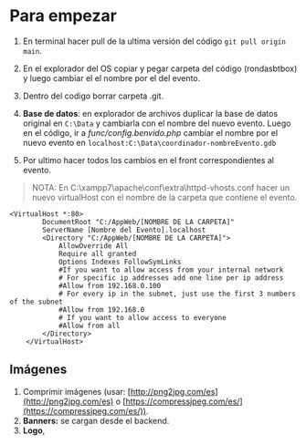 # Para empezar

1. En terminal hacer pull de la ultima versión del código ``git pull origin main``.
2. En el explorador del OS copiar y pegar carpeta del código (rondasbtbox) y luego cambiar el el nombre por el del evento.
1. Dentro del codigo borrar carpeta .git.
3. ****Base de datos****: en explorador de archivos duplicar la base de datos original  en ``C:\Data`` y cambiarla con el nombre del nuevo evento. Luego en el código,  ir a  *func/config.benvido.php* cambiar el nombre por el nuevo evento en
    ``localhost:C:\Data\coordinador-nombreEvento.gdb``

5. Por ultimo hacer todos los cambios en el front correspondientes al evento.

> NOTA: En C:\xampp7\apache\conf\extra\httpd-vhosts.conf hacer un nuevo virtualHost con el nombre de la carpeta que contiene el evento.

```apacheconf
<VirtualHost *:80>
        DocumentRoot "C:/AppWeb/[NOMBRE DE LA CARPETA]"
        ServerName [Nombre del Evento].localhost
        <Directory "C:/AppWeb/[NOMBRE DE LA CARPETA]">
            AllowOverride All
            Require all granted
            Options Indexes FollowSymLinks
            #If you want to allow access from your internal network
            # For specific ip addresses add one line per ip address
            #Allow from 192.168.0.100
            # For every ip in the subnet, just use the first 3 numbers of the subnet
            #Allow from 192.168.0
            # If you want to allow access to everyone
            #Allow from all
        </Directory>
    </VirtualHost> 
```

## Imágenes

1. Comprimir imágenes (usar: [http://png2jpg.com/es](http://png2jpg.com/es) o [https://compressjpeg.com/es/](https://compressjpeg.com/es/)).
1. ****Banners:**** se cargan desde el backend.
1. ****Logo****,

